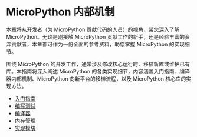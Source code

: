 # MicroPython 内部机制

本章将从开发者（为 MicroPython 贡献代码的人员）的视角，带您深入了解 MicroPython。无论是刚接触 MicroPython 贡献工作的新手，还是经验丰富的资深贡献者，本章都可作为一份全面的参考资料，助您掌握 MicroPython 的实现细节。

围绕 MicroPython 的开发工作，通常涉及修改核心运行时、移植新库或维护已有库。本指南将深入阐述 MicroPython 的各类实现细节，内容涵盖入门指南、编译器内部机制、MicroPython 向新平台的移植流程，以及 MicroPython 核心库的实现方法。

- [入门指南](入门指南/readme.md)
- [编写测试](编写测试/readme.md)
- [编译器](编译器/readme.md)
- [内存管理](内存管理/readme.md)
- [实现模块](实现模块/readme.md)